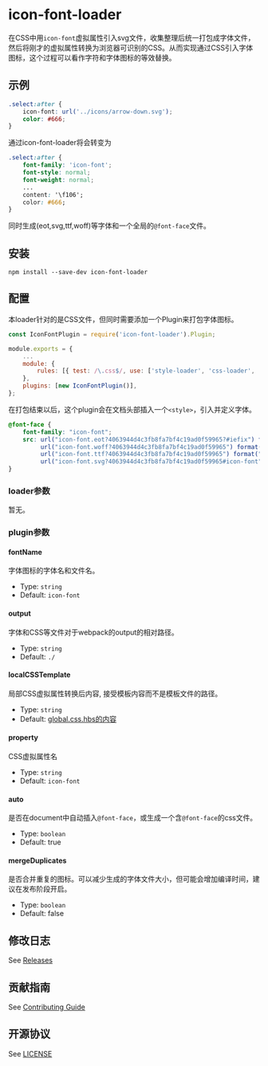 # icon-font-loader

在CSS中用`icon-font`虚拟属性引入svg文件，收集整理后统一打包成字体文件，然后将刚才的虚拟属性转换为浏览器可识别的CSS。从而实现通过CSS引入字体图标，这个过程可以看作字符和字体图标的等效替换。

## 示例

``` css
.select:after {
    icon-font: url('../icons/arrow-down.svg');
    color: #666;
}
```

通过icon-font-loader将会转变为

``` css
.select:after {
    font-family: 'icon-font';
    font-style: normal;
    font-weight: normal;
    ...
    content: '\f106';
    color: #666;
}
```

同时生成(eot,svg,ttf,woff)等字体和一个全局的`@font-face`文件。

## 安装

``` shell
npm install --save-dev icon-font-loader
```

## 配置

本loader针对的是CSS文件，但同时需要添加一个Plugin来打包字体图标。

```javascript
const IconFontPlugin = require('icon-font-loader').Plugin;

module.exports = {
    ...
    module: {
        rules: [{ test: /\.css$/, use: ['style-loader', 'css-loader', 'icon-font-loader'] }],
    },
    plugins: [new IconFontPlugin()],
};
```
在打包结束以后，这个plugin会在文档头部插入一个`<style>`，引入并定义字体。

``` css
@font-face {
    font-family: "icon-font";
    src: url("icon-font.eot?4063944d4c3fb8fa7bf4c19ad0f59965?#iefix") format("embedded-opentype"),
         url("icon-font.woff?4063944d4c3fb8fa7bf4c19ad0f59965") format("woff"),
         url("icon-font.ttf?4063944d4c3fb8fa7bf4c19ad0f59965") format("truetype"),
         url("icon-font.svg?4063944d4c3fb8fa7bf4c19ad0f59965#icon-font") format("svg");
}
```

### loader参数

暂无。

### plugin参数

#### fontName
字体图标的字体名和文件名。

- Type: `string`
- Default: `icon-font`

#### output

字体和CSS等文件对于webpack的output的相对路径。

- Type: `string`
- Default: `./`

#### localCSSTemplate

局部CSS虚拟属性转换后内容, 接受模板内容而不是模板文件的路径。

- Type: `string`
- Default: [global.css.hbs的内容](https://github.com/vusion/icon-font-loader/blob/master/src/global.css.hbs)

#### property

CSS虚拟属性名

- Type: `string`
- Default: `icon-font`

#### auto

是否在document中自动插入`@font-face`，或生成一个含`@font-face`的css文件。

- Type: `boolean`
- Default: true

#### mergeDuplicates

是否合并重复的图标。可以减少生成的字体文件大小，但可能会增加编译时间，建议在发布阶段开启。

- Type: `boolean`
- Default: false

## 修改日志

See [Releases](https://github.com/vusion/icon-font-loader/releases)

## 贡献指南

See [Contributing Guide](https://github.com/vusion/DOCUMENTATION/issues/4)

## 开源协议

See [LICENSE](LICENSE)

